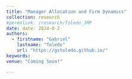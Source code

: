```yaml
---
title: "Manager Allocation and Firm Dynamics"
collection: research
#permalink: /research/Toledo_JMP
date: date: 2024-8-2
authors:
  - firstname: "Gabriel"
    lastname: "Toledo"
    url: "https://gstoledo.github.io/"
keywords: 
venue: "Coming Soon!"

---
```



